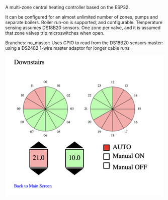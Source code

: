A multi-zone central heating controller based on the ESP32.

It can be configured for an almost unlimited number of zones, pumps and separate boilers.
Boiler run-on is supported, and configurable. 
Temperature sensing assumes DS18B20 sensors. 
One zone per valve, and it is assumed that zone valves trip microswitches when open. 

Branches: 
no_master: Uses GPIO to read from the DS18B20 sensors
master: using a DS2482 1-wire master adaptor for longer cable runs 

![Alt text](Screenshot.png?raw=true "Programming screen for one zone")

